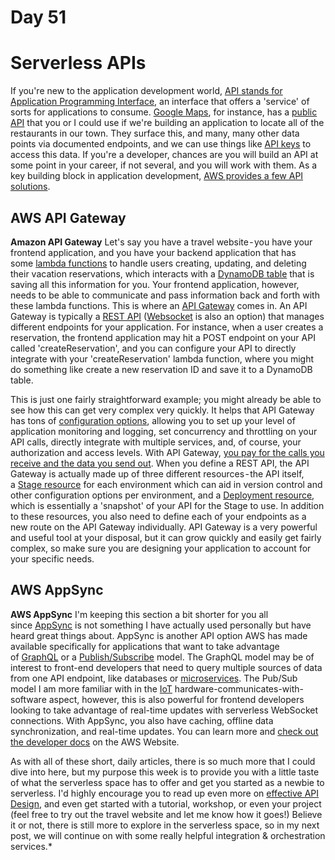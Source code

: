 # Day 51

# Serverless APIs

If you're new to the application development world, [API stands for Application Programming Interface](https://aws.amazon.com/what-is/api/), an interface that offers a 'service' of sorts for applications to consume. [Google Maps](https://www.google.com/maps), for instance, has a [public API](https://developers.google.com/maps) that you or I could use if we're building an application to locate all of the restaurants in our town. They surface this, and many, many other data points via documented endpoints, and we can use things like [API keys](https://cloud.google.com/endpoints/docs/openapi/when-why-api-key) to access this data. If you're a developer, chances are you will build an API at some point in your career, if not several, and you will work with them. As a key building block in application development, [AWS provides a few API solutions](https://aws.amazon.com/serverless/).

## AWS API Gateway

**Amazon API Gateway** Let's say you have a travel website - you have your frontend application, and you have your backend application that has some [lambda functions](https://docs.aws.amazon.com/lambda/latest/dg/welcome.html) to handle users creating, updating, and deleting their vacation reservations, which interacts with a [DynamoDB table](https://aws.amazon.com/dynamodb/) that is saving all this information for you. Your frontend application, however, needs to be able to communicate and pass information back and forth with these lambda functions. This is where an [API Gateway](https://aws.amazon.com/api-gateway/) comes in. An API Gateway is typically a [REST API](https://aws.amazon.com/what-is/restful-api/) ([Websocket](https://docs.aws.amazon.com/apigateway/latest/developerguide/apigateway-websocket-api-overview.html) is also an option) that manages different endpoints for your application. For instance, when a user creates a reservation, the frontend application may hit a POST endpoint on your API called 'createReservation', and you can configure your API to directly integrate with your 'createReservation' lambda function, where you might do something like create a new reservation ID and save it to a DynamoDB table.

This is just one fairly straightforward example; you might already be able to see how this can get very complex very quickly. It helps that API Gateway has tons of [configuration options](https://docs.aws.amazon.com/apigateway/latest/developerguide/rest-api-develop.html), allowing you to set up your level of application monitoring and logging, set concurrency and throttling on your API calls, directly integrate with multiple services, and, of course, your authorization and access levels. With API Gateway, [you pay for the calls you receive and the data you send out](https://aws.amazon.com/api-gateway/pricing/). When you define a REST API, the API Gateway is actually made up of three different resources - the API itself, a [Stage resource](https://docs.aws.amazon.com/apigateway/latest/developerguide/set-up-stages.html) for each environment which can aid in version control and other configuration options per environment, and a [Deployment resource](https://docs.aws.amazon.com/apigateway/latest/developerguide/how-to-deploy-api-with-console.html), which is essentially a 'snapshot' of your API for the Stage to use. In addition to these resources, you also need to define each of your endpoints as a new route on the API Gateway individually. API Gateway is a very powerful and useful tool at your disposal, but it can grow quickly and easily get fairly complex, so make sure you are designing your application to account for your specific needs.

## AWS AppSync

**AWS AppSync** I'm keeping this section a bit shorter for you all since [AppSync](https://aws.amazon.com/appsync/) is not something I have actually used personally but have heard great things about. AppSync is another API option AWS has made available specifically for applications that want to take advantage of [GraphQL](https://graphql.org/) or a [Publish/Subscribe](https://aws.amazon.com/pub-sub-messaging/) model. The GraphQL model may be of interest to front-end developers that need to query multiple sources of data from one API endpoint, like databases or [microservices](https://aws.amazon.com/microservices/). The Pub/Sub model I am more familiar with in the [IoT](https://aws.amazon.com/what-is/iot/) hardware-communicates-with-software aspect, however, this is also powerful for frontend developers looking to take advantage of real-time updates with serverless WebSocket connections. With AppSync, you also have caching, offline data synchronization, and real-time updates. You can learn more and [check out the developer docs](https://docs.aws.amazon.com/appsync/latest/APIReference/Welcome.html) on the AWS Website.

As with all of these short, daily articles, there is so much more that I could dive into here, but my purpose this week is to provide you with a little taste of what the serverless space has to offer and get you started as a newbie to serverless. I'd highly encourage you to read up even more on [effective API Design](https://thenewstack.io/werner-vogels-6-rules-for-good-api-design/), and even get started with a tutorial, workshop, or even your project (feel free to try out the travel website and let me know how it goes!) Believe it or not, there is still more to explore in the serverless space, so in my next post, we will continue on with some really helpful integration & orchestration services.*